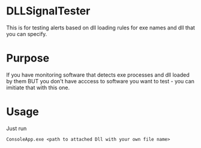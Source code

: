 # DLLSignalTester
 This is for testing alerts based on dll loading rules for exe names and dll that you can specify.

# Purpose
 If you have monitoring software that detects exe processes and dll loaded by them BUT you don't have acccess to software you want to test - you can imitiate that with this one.

# Usage
 Just run

```ConsoleApp.exe <path to attached Dll with your own file name>```
